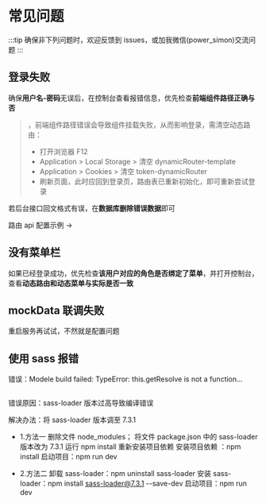 # 常见问题

:::tip
确保非下列问题时，欢迎反馈到 issues，或加我微信(power_simon)交流问题
:::

## 登录失败

确保**用户名-密码**无误后，在控制台查看报错信息，优先检查**前端组件路径正确与否**

> ，前端组件路径错误会导致组件挂载失败，从而影响登录，需清空动态路由：
>
> - 打开浏览器 F12
> - Application > Local Storage > 清空 dynamicRouter-template
> - Application > Cookies > 清空 token-dynamicRouter
> - 刷新页面，此时应回到登录页，路由表已重新初始化，即可重新尝试登录

若后台接口回文格式有误，在**数据库删除错误数据**即可

<a :href="$withBase('/document/router/example.html')">路由 api 配置示例 →</a>

## 没有菜单栏

如果已经登录成功，优先检查**该用户对应的角色是否绑定了菜单**，并打开控制台，查看**动态路由和动态菜单与实际是否一致**

## mockData 联调失败

重启服务再试试，不然就是配置问题

## 使用 sass 报错

错误：Modele build failed: TypeError: this.getResolve is not a function...

<img :src="$withBase('/assets/使用sass报错.png')">

错误原因：sass-loader 版本过高导致编译错误

解决办法：将 sass-loader 版本调至 7.3.1

- 1.方法一
  删除文件 node_modules；
  将文件 package.json 中的 sass-loader 版本改为 7.3.1
  运行 npm install 重新安装项目依赖
  安装项目依赖 ：npm install
  启动项目：npm run dev

- 2.方法二
  卸载 sass-loader：npm uninstall sass-loader
  安装 sass-loader：npm install sass-loader@7.3.1 --save-dev
  启动项目：npm run dev
